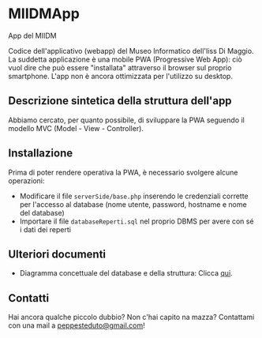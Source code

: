 # MIIDMApp
App del MIIDM

Codice dell'applicativo (webapp) del Museo Informatico dell'Iiss Di Maggio.
La suddetta applicazione è una mobile PWA (Progressive Web App): ciò vuol dire che può essere "installata" attraverso il browser sul proprio smartphone. L'app non è ancora ottimizzata per l'utilizzo su desktop.

## Descrizione sintetica della struttura dell'app
Abbiamo cercato, per quanto possibile, di sviluppare la PWA seguendo il modello MVC (Model - View - Controller).

## Installazione
Prima di poter rendere operativa la PWA, è necessario svolgere alcune operazioni:
- Modificare il file `serverSide/base.php` inserendo le credenziali corrette per l'accesso al database (nome utente, password, hostname e nome del database)
- Importare il file `databaseReperti.sql` nel proprio DBMS per avere con sé i dati dei reperti

## Ulteriori documenti
- Diagramma concettuale del database e della struttura: Clicca [qui](https://drive.google.com/file/d/11z2JlSTgXXECZm4DbHjfTjlhrkArFwit/view?usp=sharing).

## Contatti
Hai ancora qualche piccolo dubbio? Non c'hai capito na mazza? Contattami con una mail a [peppesteduto@gmail.com](mailto:peppesteduto@gmail.com)!
